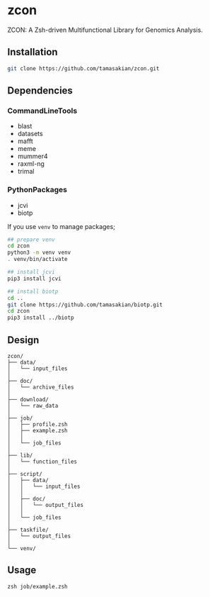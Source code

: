 # zcon

ZCON: A Zsh-driven Multifunctional Library for Genomics Analysis.

## Installation

```zsh
git clone https://github.com/tamasakian/zcon.git
```

## Dependencies

### CommandLineTools

- blast
- datasets
- mafft
- meme
- mummer4
- raxml-ng
- trimal

### PythonPackages

- jcvi
- biotp

If you use `venv` to manage packages; 

```zsh
## prepare venv
cd zcon
python3 -m venv venv
. venv/bin/activate

## install jcvi
pip3 install jcvi

## install biotp
cd ..
git clone https://github.com/tamasakian/biotp.git
cd zcon
pip3 install ../biotp
```

## Design

```
zcon/
├── data/
│   └── input_files
│
├── doc/
│   └── archive_files
│
├── download/
│   └── raw_data
│
├── job/
│   ├── profile.zsh
│   ├── example.zsh
│   │
│   └── job_files
│
├── lib/
│   └── function_files
│
├── script/
│   ├── data/
│   │   └── input_files
│   │
│   ├── doc/
│   │   └── output_files
│   │
│   └── job_files
│
├── taskfile/
│   └── output_files
│
└── venv/
```

## Usage
```
zsh job/example.zsh
```